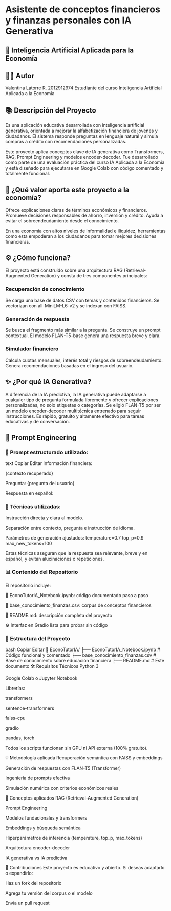 # Asistente de conceptos financieros y finanzas personales con IA Generativa
## 🤖 Inteligencia Artificial Aplicada para la Economía
## 👨‍🏫 Autor
Valentina Latorre R. 2012912974
Estudiante del curso Inteligencia Artificial Aplicada a la Economía

## 📚 Descripción del Proyecto
Es una aplicación educativa desarrollada con inteligencia artificial generativa, orientada a mejorar la alfabetización financiera de jóvenes y ciudadanos. El sistema responde preguntas en lenguaje natural y simula compras a crédito con recomendaciones personalizadas.

Este proyecto aplica conceptos clave de IA generativa como Transformers, RAG, Prompt Engineering y modelos encoder-decoder. Fue desarrollado como parte de una evaluación práctica del curso IA Aplicada a la Economía y está diseñado para ejecutarse en Google Colab con código comentado y totalmente funcional.

## 🧠 ¿Qué valor aporta este proyecto a la economía?
Ofrece explicaciones claras de términos económicos y financieros.
Promueve decisiones responsables de ahorro, inversión y crédito.
Ayuda a evitar el sobreendeudamiento desde el conocimiento.

En una economía con altos niveles de informalidad e iliquidez, herramientas como esta empoderan a los ciudadanos para tomar mejores decisiones financieras.

## ⚙️ ¿Cómo funciona?
El proyecto está construido sobre una arquitectura RAG (Retrieval-Augmented Generation) y consta de tres componentes principales:

### Recuperación de conocimiento
Se carga una base de datos CSV con temas y contenidos financieros.
Se vectorizan con all-MiniLM-L6-v2 y se indexan con FAISS.

### Generación de respuesta
Se busca el fragmento más similar a la pregunta.
Se construye un prompt contextual.
El modelo FLAN-T5-base genera una respuesta breve y clara.

### Simulador financiero
Calcula cuotas mensuales, interés total y riesgos de sobreendeudamiento.
Genera recomendaciones basadas en el ingreso del usuario.

## ✨ ¿Por qué IA Generativa?
A diferencia de la IA predictiva, la IA generativa puede adaptarse a cualquier tipo de pregunta formulada libremente y ofrecer explicaciones personalizadas, no solo etiquetas o categorías.
Se eligió FLAN-T5 por ser un modelo encoder-decoder multitécnica entrenado para seguir instrucciones. Es rápido, gratuito y altamente efectivo para tareas educativas y de conversación.

## 🧪 Prompt Engineering
### 🎯 Prompt estructurado utilizado:
text
Copiar
Editar
Información financiera:

{contexto recuperado}

Pregunta: {pregunta del usuario}

Respuesta en español:
### 📌 Técnicas utilizadas:
Instrucción directa y clara al modelo.

Separación entre contexto, pregunta e instrucción de idioma.

Parámetros de generación ajustados:
temperature=0.7
top_p=0.9
max_new_tokens=100

Estas técnicas aseguran que la respuesta sea relevante, breve y en español, y evitan alucinaciones o repeticiones.

### 📊 Contenido del Repositorio
El repositorio incluye:

📘 EconoTutorIA_Notebook.ipynb: código documentado paso a paso

📁 base_conocimiento_finanzas.csv: corpus de conceptos financieros

📄 README.md: descripción completa del proyecto

⚙️ Interfaz en Gradio lista para probar sin código

### 📅 Estructura del Proyecto
bash
Copiar
Editar
📁 EconoTutorIA/
├── EconoTutorIA_Notebook.ipynb       # Código funcional y comentado
├── base_conocimiento_finanzas.csv    # Base de conocimiento sobre educación financiera
├── README.md                         # Este documento
🛠️ Requisitos Técnicos
Python 3

Google Colab o Jupyter Notebook

Librerías:

transformers

sentence-transformers

faiss-cpu

gradio

pandas, torch

Todos los scripts funcionan sin GPU ni API externa (100% gratuito).

💡 Metodología aplicada
Recuperación semántica con FAISS y embeddings

Generación de respuestas con FLAN-T5 (Transformer)

Ingeniería de prompts efectiva

Simulación numérica con criterios económicos reales

🔎 Conceptos aplicados
RAG (Retrieval-Augmented Generation)

Prompt Engineering

Modelos fundacionales y transformers

Embeddings y búsqueda semántica

Hiperparámetros de inferencia (temperature, top_p, max_tokens)

Arquitectura encoder-decoder

IA generativa vs IA predictiva

🤝 Contribuciones
Este proyecto es educativo y abierto. Si deseas adaptarlo o expandirlo:

Haz un fork del repositorio

Agrega tu versión del corpus o el modelo

Envía un pull request

